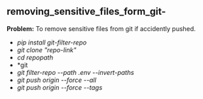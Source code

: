 ## removing_sensitive_files_form_git-


**Problem:** To remove sensitive files from git if accidently pushed.



- *pip install git-filter-repo*
- *git clone "repo-link"*
- *cd repopath*
- *git 
- *git filter-repo --path .env --invert-paths*
- *git push origin --force --all*
- *git push origin --force --tags*

